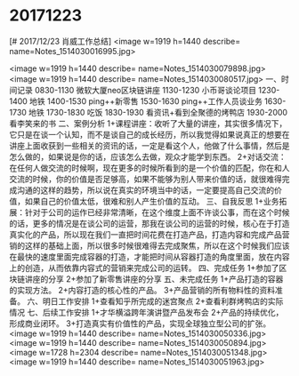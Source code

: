 # 20171223

[# 2017/12/23 肖威工作总结]
<image w=1919 h=1440 describe= name=Notes_1514030016995.jpg>

<image w=1919 h=1440 describe= name=Notes_1514030079898.jpg>
<image w=1919 h=1440 describe= name=Notes_1514030080517.jpg>
一、时间记录
0830-1130 微软大厦neo区块链讲座
1130-1230 小币哥谈论项目
1230-1400 地铁
1400-1530 ping++新零售
1530-1630 ping++工作人员谈业务
1630-1730 地铁
1730-1830 吃饭
1830-1930 看资讯+看到全聚德的烤鸭店
1930-2000 看李笑来的书
二、案例分析
1+课程讲座：收听了大量的讲座，其实很多情况下，它只是在谈一个认知，而不是谈自己的成长经历，所以我觉得如果说真正的想要在讲座上面收获到一些相关的资讯的话，一定是看这个人，他做了什么事情，然后是怎么做的，如果说是你的话，应该怎么去做，观众才能学到东西。
2+对话交流：在任何人做交流的时候啊，现在更多的时候所看到的是一个价值的匹配，你在和人交流的时候，你的价值是否足够高，如果不能够为别人带来价值的话，就很难得完成沟通的这样的趋势，所以说在真实的环境当中的话，一定要提高自己交流的价值，如果自己的价值太低，很难和别人产生价值的互动。
三、自我反思
1+业务拓展：针对于公司的运作已经非常清晰，在这个维度上面不许谈公事，而在这个时候的话，更多的情况是在谈公司的运营，那我在谈公司的运营的时候，核心在于打造真实化的产品，所以现在我们一直把时间花费在打造产品，打造内容和完成产品营销的这样的基础上面，所以很多时候很难得去完成聚焦，所以在这个时候我们应该在最快的速度里面完成容器的打造，才能把时间从容器打造的角度里面，放在内容上的创造，从而依靠内容式的营销来完成公司的运转。
四、完成任务
1+参加了区块链讲座的分享
2+参加了新零售讲座的分享
五、未完成任务
1+产品打造的容器的实现方法。
2+内容打造的核心性的产品。
3+产品营销的所有物料性的资料准备。
六、明日工作安排
1+查看知乎所完成的迷宫聚点
2+查看利群烤鸭店的实际情况
七、后续工作安排
1+才华横溢跨年演讲暨产品发布会
2+产品的持续优化，形成商业闭环。
3+打造真实有价值性的产品，实现全球独立型公司的扩张。
<image w=1919 h=1440 describe= name=Notes_1514030050336.jpg>
<image w=1919 h=1440 describe= name=Notes_1514030050894.jpg>
<image w=1728 h=2304 describe= name=Notes_1514030051348.jpg>
<image w=1919 h=1440 describe= name=Notes_1514030051963.jpg>
